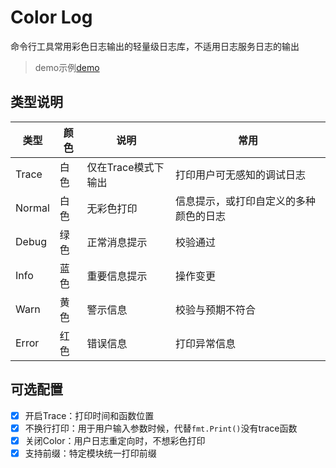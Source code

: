 # Color Log

命令行工具常用彩色日志输出的轻量级日志库，不适用日志服务日志的输出
> demo示例[demo](./demo)

## 类型说明
|  类型   | 颜色 | 说明 | 常用  |
|  ----  | ----  |  ---- | ---- |
| Trace  | 白色 | 仅在Trace模式下输出 | 打印用户可无感知的调试日志 |
| Normal  | 白色 | 无彩色打印 | 信息提示，或打印自定义的多种颜色的日志  |
| Debug  | 绿色 | 正常消息提示 | 校验通过 |
| Info  | 蓝色 | 重要信息提示 | 操作变更 |
| Warn  | 黄色 | 警示信息 | 校验与预期不符合 |
| Error  | 红色 | 错误信息 | 打印异常信息 |

## 可选配置

- [x] 开启Trace：打印时间和函数位置
- [x] 不换行打印：用于用户输入参数时候，代替```fmt.Print()```没有trace函数
- [x] 关闭Color：用户日志重定向时，不想彩色打印
- [x] 支持前缀：特定模块统一打印前缀
